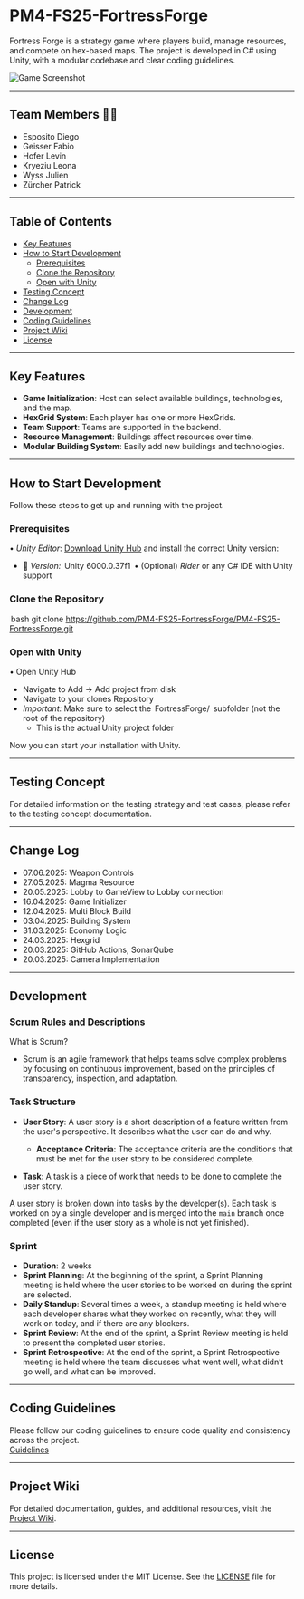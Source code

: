 # PM4-FS25-FortressForge

Fortress Forge is a strategy game where players build, manage resources, and compete on hex-based maps. The project is developed in C# using Unity, with a modular codebase and clear coding guidelines.

![Game Screenshot](img.png)

---

## Team Members 🧑‍💻

- Esposito Diego
- Geisser Fabio
- Hofer Levin
- Kryeziu Leona
- Wyss Julien
- Zürcher Patrick

---

## Table of Contents

- [Key Features](#key-features)
- [How to Start Development](#how-to-start-development)
    - [Prerequisites](#prerequisites)
    - [Clone the Repository](#clone-the-repository)
    - [Open with Unity](#open-with-unity)
- [Testing Concept](#testing-concept)
- [Change Log](#change-log)
- [Development](#development)
- [Coding Guidelines](#code-guidelines)
- [Project Wiki](#project-wiki)
- [License](#license)

---

## Key Features

- **Game Initialization**: Host can select available buildings, technologies, and the map.
- **HexGrid System**: Each player has one or more HexGrids.
- **Team Support**: Teams are supported in the backend.
- **Resource Management**: Buildings affect resources over time.
- **Modular Building System**: Easily add new buildings and technologies.

---

## How to Start Development

Follow these steps to get up and running with the project.

### Prerequisites

•⁠  ⁠*Unity Editor*: [Download Unity Hub](https://unity.com/download) and install the correct Unity version:
- 🔧 *Version:* ⁠ Unity 6000.0.37f1 ⁠
  •⁠  ⁠(Optional) *Rider* or any C# IDE with Unity support


###  Clone the Repository

⁠ bash
git clone https://github.com/PM4-FS25-FortressForge/PM4-FS25-FortressForge.git
 ⁠

### Open with Unity

•⁠  ⁠Open Unity Hub
- Navigate to Add -> Add project from disk
- Navigate to your clones Repository
- *Important:* Make sure to select the ⁠ FortressForge/ ⁠ subfolder (not the root of the repository)
    - This is the actual Unity project folder

Now you can start your installation with Unity.

---

## Testing Concept

For detailed information on the testing strategy and test cases, please refer to the testing concept documentation.

---

## Change Log

- 07.06.2025: Weapon Controls
- 27.05.2025: Magma Resource
- 20.05.2025: Lobby to GameView to Lobby connection
- 16.04.2025: Game Initializer
- 12.04.2025: Multi Block Build
- 03.04.2025: Building System
- 31.03.2025: Economy Logic
- 24.03.2025: Hexgrid
- 20.03.2025: GitHub Actions, SonarQube
- 20.03.2025: Camera Implementation

---

## Development

### Scrum Rules and Descriptions

What is Scrum?

* Scrum is an agile framework that helps teams solve complex problems by focusing on continuous improvement, based on the principles of transparency, inspection, and adaptation.

### Task Structure

* **User Story**: A user story is a short description of a feature written from the user's perspective. It describes what the user can do and why.

  * **Acceptance Criteria**: The acceptance criteria are the conditions that must be met for the user story to be considered complete.
* **Task**: A task is a piece of work that needs to be done to complete the user story.

A user story is broken down into tasks by the developer(s). Each task is worked on by a single developer and is merged into the `main` branch once completed (even if the user story as a whole is not yet finished).

### Sprint

* **Duration**: 2 weeks
* **Sprint Planning**: At the beginning of the sprint, a Sprint Planning meeting is held where the user stories to be worked on during the sprint are selected.
* **Daily Standup**: Several times a week, a standup meeting is held where each developer shares what they worked on recently, what they will work on today, and if there are any blockers.
* **Sprint Review**: At the end of the sprint, a Sprint Review meeting is held to present the completed user stories.
* **Sprint Retrospective**: At the end of the sprint, a Sprint Retrospective meeting is held where the team discusses what went well, what didn’t go well, and what can be improved.

---

## Coding Guidelines

Please follow our coding guidelines to ensure code quality and consistency across the project.  
[Guidelines](CodingGuidelines.md)

---

## Project Wiki

For detailed documentation, guides, and additional resources, visit the [Project Wiki](https://pm4-fs25-fortressforge.github.io/PM4-FS25-FortressForge/).

---

## License

This project is licensed under the MIT License. See the [LICENSE](LICENSE) file for more details.


